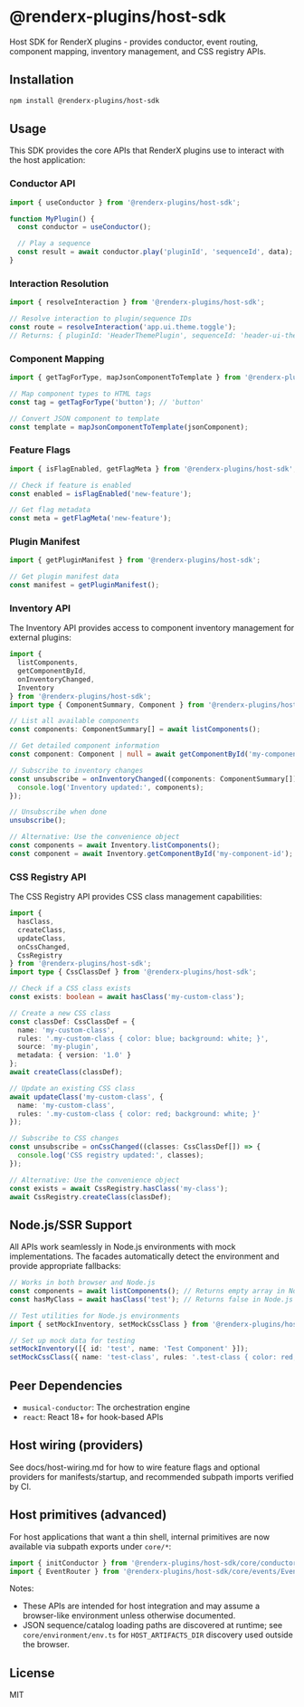 # @renderx-plugins/host-sdk

Host SDK for RenderX plugins - provides conductor, event routing, component mapping, inventory management, and CSS registry APIs.

## Installation

```bash
npm install @renderx-plugins/host-sdk
```

## Usage

This SDK provides the core APIs that RenderX plugins use to interact with the host application:

### Conductor API

```typescript
import { useConductor } from '@renderx-plugins/host-sdk';

function MyPlugin() {
  const conductor = useConductor();

  // Play a sequence
  const result = await conductor.play('pluginId', 'sequenceId', data);
}
```

### Interaction Resolution

```typescript
import { resolveInteraction } from '@renderx-plugins/host-sdk';

// Resolve interaction to plugin/sequence IDs
const route = resolveInteraction('app.ui.theme.toggle');
// Returns: { pluginId: 'HeaderThemePlugin', sequenceId: 'header-ui-theme-toggle-symphony' }
```

### Component Mapping

```typescript
import { getTagForType, mapJsonComponentToTemplate } from '@renderx-plugins/host-sdk';

// Map component types to HTML tags
const tag = getTagForType('button'); // 'button'

// Convert JSON component to template
const template = mapJsonComponentToTemplate(jsonComponent);
```

### Feature Flags

```typescript
import { isFlagEnabled, getFlagMeta } from '@renderx-plugins/host-sdk';

// Check if feature is enabled
const enabled = isFlagEnabled('new-feature');

// Get flag metadata
const meta = getFlagMeta('new-feature');
```

### Plugin Manifest

```typescript
import { getPluginManifest } from '@renderx-plugins/host-sdk';

// Get plugin manifest data
const manifest = getPluginManifest();
```

### Inventory API

The Inventory API provides access to component inventory management for external plugins:

```typescript
import {
  listComponents,
  getComponentById,
  onInventoryChanged,
  Inventory
} from '@renderx-plugins/host-sdk';
import type { ComponentSummary, Component } from '@renderx-plugins/host-sdk';

// List all available components
const components: ComponentSummary[] = await listComponents();

// Get detailed component information
const component: Component | null = await getComponentById('my-component-id');

// Subscribe to inventory changes
const unsubscribe = onInventoryChanged((components: ComponentSummary[]) => {
  console.log('Inventory updated:', components);
});

// Unsubscribe when done
unsubscribe();

// Alternative: Use the convenience object
const components = await Inventory.listComponents();
const component = await Inventory.getComponentById('my-component-id');
```

### CSS Registry API

The CSS Registry API provides CSS class management capabilities:

```typescript
import {
  hasClass,
  createClass,
  updateClass,
  onCssChanged,
  CssRegistry
} from '@renderx-plugins/host-sdk';
import type { CssClassDef } from '@renderx-plugins/host-sdk';

// Check if a CSS class exists
const exists: boolean = await hasClass('my-custom-class');

// Create a new CSS class
const classDef: CssClassDef = {
  name: 'my-custom-class',
  rules: '.my-custom-class { color: blue; background: white; }',
  source: 'my-plugin',
  metadata: { version: '1.0' }
};
await createClass(classDef);

// Update an existing CSS class
await updateClass('my-custom-class', {
  name: 'my-custom-class',
  rules: '.my-custom-class { color: red; background: white; }'
});

// Subscribe to CSS changes
const unsubscribe = onCssChanged((classes: CssClassDef[]) => {
  console.log('CSS registry updated:', classes);
});

// Alternative: Use the convenience object
const exists = await CssRegistry.hasClass('my-class');
await CssRegistry.createClass(classDef);
```

## Node.js/SSR Support

All APIs work seamlessly in Node.js environments with mock implementations. The facades automatically detect the environment and provide appropriate fallbacks:

```typescript
// Works in both browser and Node.js
const components = await listComponents(); // Returns empty array in Node.js
const hasMyClass = await hasClass('test'); // Returns false in Node.js

// Test utilities for Node.js environments
import { setMockInventory, setMockCssClass } from '@renderx-plugins/host-sdk';

// Set up mock data for testing
setMockInventory([{ id: 'test', name: 'Test Component' }]);
setMockCssClass({ name: 'test-class', rules: '.test-class { color: red; }' });
```

## Peer Dependencies

- `musical-conductor`: The orchestration engine
- `react`: React 18+ for hook-based APIs



## Host wiring (providers)

See docs/host-wiring.md for how to wire feature flags and optional providers for manifests/startup, and recommended subpath imports verified by CI.

## Host primitives (advanced)

For host applications that want a thin shell, internal primitives are now available via subpath exports under `core/*`:

```typescript
import { initConductor } from '@renderx-plugins/host-sdk/core/conductor';
import { EventRouter } from '@renderx-plugins/host-sdk/core/events/EventRouter';
```

Notes:
- These APIs are intended for host integration and may assume a browser-like environment unless otherwise documented.
- JSON sequence/catalog loading paths are discovered at runtime; see `core/environment/env.ts` for `HOST_ARTIFACTS_DIR` discovery used outside the browser.

## License

MIT
